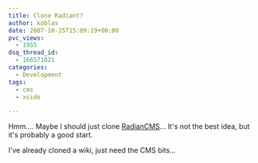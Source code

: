 ```yaml
---
title: Clone Radiant?
author: koblas
date: 2007-10-25T15:09:19+00:00
pvc_views:
  - 1955
dsq_thread_id:
  - 166571021
categories:
  - Development
tags:
  - cms
  - xside

---
```

Hmm.... Maybe I should just clone [RadianCMS][1]... It's not the best idea, but it's probably a good start.

I've already cloned a wiki, just need the CMS bits...

 [1]: http://radiantcms.org/
